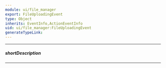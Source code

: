 ```yaml
---
module: ui/file_manager
export: FileUploadingEvent
type: Object
inherits: EventInfo,ActionEventInfo
uid: ui/file_manager:FileUploadingEvent
generateTypeLink: 
---
```

---
##### shortDescription
<!-- Description goes here -->

---
<!-- Description goes here -->
